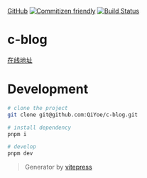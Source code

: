<!-- [![Build Status](https://www.travis-ci.com/QiYoe/c-blog.svg?branch=master)](https://www.travis-ci.com/QiYoe/c-blog) -->
<!-- [![GitHub](https://img.shields.io/github/license/qiyoe/c-blog)](LICENSE) -->
[GitHub](https://img.shields.io/github/license/qiyoe/c-blog)
[![Commitizen friendly](https://img.shields.io/badge/commitizen-friendly-brightgreen.svg)](http://commitizen.github.io/cz-cli/)
[![Build Status](https://github.com/stylelint/stylelint/workflows/CI/badge.svg)](https://github.com/qiyoe/c-blog/actions)

# c-blog

[在线地址](https://qiyoe.github.io/c-blog)

# Development

```bash
# clone the project
git clone git@github.com:QiYoe/c-blog.git

# install dependency
pnpm i

# develop
pnpm dev
```

> Generator by [vitepress](https://vitepress.vuejs.org/)
